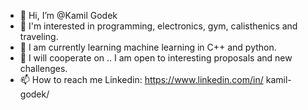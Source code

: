 - 👋 Hi, I’m @Kamil Godek
- 👀 I'm interested in programming, electronics, gym, calisthenics and traveling.
- 🌱 I am currently learning machine learning in C++ and python.
- 💞️ I will cooperate on .. I am open to interesting proposals and new challenges.
- 📫 How to reach me Linkedin: https://www.linkedin.com/in/ kamil-godek/

<!---
KamilGodek/KamilGodek is a ✨ special ✨ repository because its `README.md` (this file) appears on your GitHub profile.
You can click the Preview link to take a look at your changes.
--->

